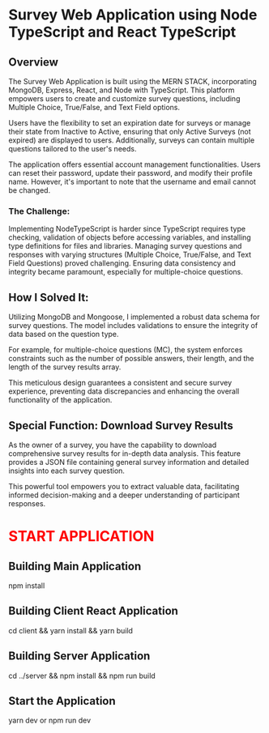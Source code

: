 # Survey Web Application using Node TypeScript and React TypeScript

## Overview
The Survey Web Application is built using the MERN STACK, incorporating MongoDB, Express, React, and Node  with TypeScript. This platform empowers users to create and customize survey questions, including Multiple Choice, True/False, and Text Field options. 

Users have the flexibility to set an expiration date for surveys or manage their state from Inactive to Active, ensuring that only Active Surveys (not expired) are displayed to users. Additionally, surveys can contain multiple questions tailored to the user's needs.

The application offers essential account management functionalities. Users can reset their password, update their password, and modify their profile name. However, it's important to note that the username and email cannot be changed.
### The Challenge:
Implementing NodeTypeScript is harder since TypeScript requires type checking, validation of objects before accessing variables, and installing type definitions for files and libraries. 
Managing survey questions and responses with varying structures (Multiple Choice, True/False, and Text Field Questions) proved challenging. Ensuring data consistency and integrity became paramount, especially for multiple-choice questions.


## How I Solved It:
Utilizing MongoDB and Mongoose, I implemented a robust data schema for survey questions. The model includes validations to ensure the integrity of data based on the question type.

For example, for multiple-choice questions (MC), the system enforces constraints such as the number of possible answers, their length, and the length of the survey results array.

This meticulous design guarantees a consistent and secure survey experience, preventing data discrepancies and enhancing the overall functionality of the application.

## Special Function: Download Survey Results
As the owner of a survey, you have the capability to download comprehensive survey results for in-depth data analysis. This feature provides a JSON file containing general survey information and detailed insights into each survey question.

This powerful tool empowers you to extract valuable data, facilitating informed decision-making and a deeper understanding of participant responses.

# <span style="color:red">START APPLICATION</span>
## Building Main Application
npm install
## Building Client React Application
cd client && yarn install && yarn build
## Building Server Application
cd ../server && npm install && npm run build
## Start the Application
yarn dev or npm run dev
